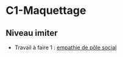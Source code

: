 # C1-Maquettage

## Niveau imiter
  
-  Travail à faire 1 :
[empathie de pôle social](https://github.com/cnmh/besoin/issues/76)



